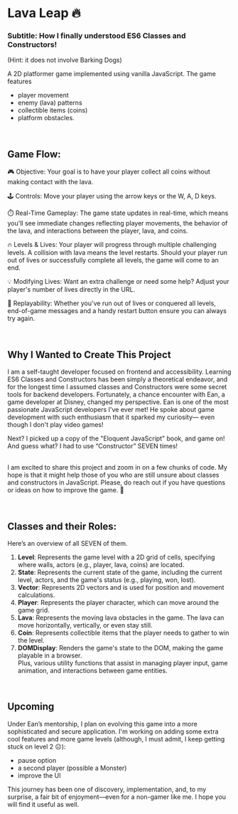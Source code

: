 # Lava Leap 🔥
### Subtitle: How I finally understood ES6 Classes and Constructors!
(Hint: it does not involve Barking Dogs)

A 2D platformer game implemented using vanilla JavaScript. The game features 
- player movement
- enemy (lava) patterns
- collectible items (coins)
- platform obstacles.
<br>

## Game Flow:
🎮 Objective: Your goal is to have your player collect all coins without making contact with the lava.

🕹️ Controls: Move your player using the arrow keys or the W, A, D keys.

⏱️ Real-Time Gameplay: The game state updates in real-time, which means you'll see immediate changes reflecting player movements, the behavior of the lava, and interactions between the player, lava, and coins.

🔥 Levels & Lives: Your player will progress through multiple challenging levels. A collision with lava means the level restarts. Should your player run out of lives or successfully complete all levels, the game will come to an end.

💡 Modifying Lives: Want an extra challenge or need some help? Adjust your player's number of lives directly in the URL.

🔄 Replayability: Whether you've run out of lives or conquered all levels, end-of-game messages and a handy restart button ensure you can always try again.

<br>


## Why I Wanted to Create This Project
I am a self-taught developer focused on frontend and accessibility. Learning ES6 Classes and Constructors has been simply a theoretical endeavor, and for the longest time I assumed classes and Constructors were some secret tools for backend developers. Fortunately, a chance encounter with Ean, a game developer at Disney, changed my perspective. Ean is one of the most passionate JavaScript developers I've ever met! He spoke about game development with such enthusiasm that it sparked my curiosity— even though I don't play video games!


Next? I picked up a copy of the "Eloquent JavaScript" book, and game on! And guess what? I had to use “Constructor” SEVEN times!

<br>I am excited to share this project and zoom in on a few chunks of code. My hope is that it might help those of you who are still unsure about classes and constructors in JavaScript. Please, do reach out if you have questions or ideas on how to improve the game.  🙏

<br>

## Classes and their Roles:
Here’s an overview of all SEVEN of them.
1. **Level**: Represents the game level with a 2D grid of cells, specifying where walls, actors (e.g., player, lava, coins) are located.
2. **State**: Represents the current state of the game, including the current level, actors, and the game's status (e.g., playing, won, lost).
3. **Vector**: Represents 2D vectors and is used for position and movement calculations.
4. **Player**: Represents the player character, which can move around the game grid.
5. **Lava**: Represents the moving lava obstacles in the game. The lava can move horizontally, vertically, or even stay still.
6. **Coin**: Represents collectible items that the player needs to gather to win the level.
7. **DOMDisplay**: Renders the game's state to the DOM, making the game playable in a browser.
<br>Plus, various utility functions that assist in managing player input, game animation, and interactions between game entities.

<br>

## Upcoming
Under Ean’s mentorship, I plan on evolving this game into a more sophisticated and secure application. I'm working on adding some extra cool features and more game levels (although, I must admit, I keep getting stuck on level 2 ☹️):
- pause option
- a second player (possible a Monster)
- improve the UI

This journey has been one of discovery, implementation, and, to my surprise, a fair bit of enjoyment—even for a non-gamer like me. I hope you will find it useful as well.
